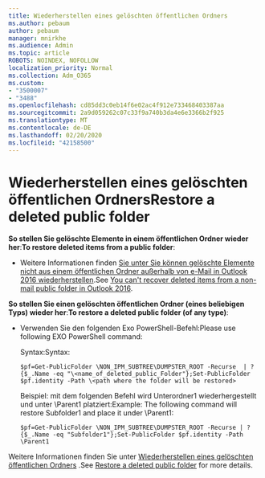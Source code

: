 ```yaml
---
title: Wiederherstellen eines gelöschten öffentlichen Ordners
ms.author: pebaum
author: pebaum
manager: mnirkhe
ms.audience: Admin
ms.topic: article
ROBOTS: NOINDEX, NOFOLLOW
localization_priority: Normal
ms.collection: Adm_O365
ms.custom:
- "3500007"
- "3488"
ms.openlocfilehash: cd85dd3c0eb14f6e02ac4f912e733468403387aa
ms.sourcegitcommit: 2a9d059262c07c33f9a740b3da4e6e3366b2f925
ms.translationtype: MT
ms.contentlocale: de-DE
ms.lasthandoff: 02/20/2020
ms.locfileid: "42158500"
---
```

# <a name="restore-a-deleted-public-folder"></a><span data-ttu-id="9709a-102">Wiederherstellen eines gelöschten öffentlichen Ordners</span><span class="sxs-lookup"><span data-stu-id="9709a-102">Restore a deleted public folder</span></span>

<span data-ttu-id="9709a-103">**So stellen Sie gelöschte Elemente in einem öffentlichen Ordner wieder her**:</span><span class="sxs-lookup"><span data-stu-id="9709a-103">**To restore deleted items from a public folder**:</span></span>

- <span data-ttu-id="9709a-104">Weitere Informationen finden [Sie unter Sie können gelöschte Elemente nicht aus einem öffentlichen Ordner außerhalb von e-Mail in Outlook 2016 wiederherstellen](https://aka.ms/pfrec).</span><span class="sxs-lookup"><span data-stu-id="9709a-104">See [You can't recover deleted items from a non-mail public folder in Outlook 2016](https://aka.ms/pfrec).</span></span>
 
<span data-ttu-id="9709a-105">**So stellen Sie einen gelöschten öffentlichen Ordner (eines beliebigen Typs) wieder her**:</span><span class="sxs-lookup"><span data-stu-id="9709a-105">**To restore a deleted public folder (of any type)**:</span></span> 

- <span data-ttu-id="9709a-106">Verwenden Sie den folgenden Exo PowerShell-Befehl:</span><span class="sxs-lookup"><span data-stu-id="9709a-106">Please use following EXO PowerShell command:</span></span>

    <span data-ttu-id="9709a-107">Syntax:</span><span class="sxs-lookup"><span data-stu-id="9709a-107">Syntax:</span></span>

     `$pf=Get-PublicFolder \NON_IPM_SUBTREE\DUMPSTER_ROOT -Recurse  | ?{$_.Name -eq "\<name_of_deleted_public_Folder"};Set-PublicFolder $pf.identity -Path \<path where the folder will be restored>`

    <span data-ttu-id="9709a-108">Beispiel: mit dem folgenden Befehl wird Unterordner1 wiederhergestellt und unter \Parent1 platziert:</span><span class="sxs-lookup"><span data-stu-id="9709a-108">Example: The following command will restore Subfolder1 and place it under \Parent1:</span></span>

    `$pf=Get-PublicFolder \NON_IPM_SUBTREE\DUMPSTER_ROOT -Recurse | ?{$_.Name -eq "Subfolder1"};Set-PublicFolder $pf.identity -Path \Parent1`

<span data-ttu-id="9709a-109">Weitere Informationen finden Sie unter [Wiederherstellen eines gelöschten öffentlichen Ordners](https://docs.microsoft.com/exchange/collaboration-exo/public-folders/restore-deleted-public-folder) .</span><span class="sxs-lookup"><span data-stu-id="9709a-109">See [Restore a deleted public folder](https://docs.microsoft.com/exchange/collaboration-exo/public-folders/restore-deleted-public-folder) for more details.</span></span>
